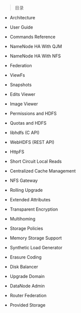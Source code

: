 
> 目录

- Architecture

- User Guide

- Commands Reference

- NameNode HA With QJM

- NameNode HA With NFS

- Federation

- ViewFs

- Snapshots

- Edits Viewer

- Image Viewer

- Permissions and HDFS

- Quotas and HDFS

- libhdfs (C API)

- WebHDFS (REST API)

- HttpFS

- Short Circuit Local Reads

- Centralized Cache Management

- NFS Gateway

- Rolling Upgrade

- Extended Attributes

- Transparent Encryption

- Multihoming

- Storage Policies

- Memory Storage Support

- Synthetic Load Generator

- Erasure Coding

- Disk Balancer

- Upgrade Domain

- DataNode Admin

- Router Federation

- Provided Storage
